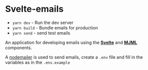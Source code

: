 # Svelte-emails

- `yarn dev` - Run the dev server
- `yarn build`  - Bundle emails for production
- `yarn send` - send test emails

An application for developing emails using the **[Svelte](https://svelte.dev/)** and **[MJML](https://mjml.io/)** components.

A [nodemailer](https://nodemailer.com/about/) is used to send emails, create a `.env` file and fill in the variables as in the `.env.example`
